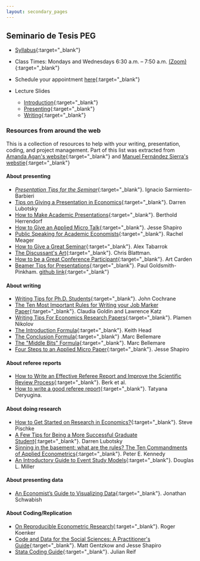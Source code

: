 ```yaml
---
layout: secondary_pages
---
```


## Seminario de Tesis PEG

- [Syllabus](seminar/Syllabus_Seminario_202501.pdf){:target="_blank"}
- Class Times: Mondays and Wednesdays 6:30 a.m. – 7:50 a.m. [(Zoom)](https://uniandes-edu-co.zoom.us/j/88298582665){:target="_blank"}
- Schedule your appointment [here](https://calendly.com/i-sarmiento/horarios-atencion-estudiantes){:target="_blank"}
	

- Lecture Slides
	- [Introduction](seminar/01_Intro.pdf){:target="_blank"} 
	- [Presenting](seminar/){:target="_blank"} 
	- [Writing](seminar/){:target="_blank"} 
	
 
### Resources from around the web

This is a collection of resources to help with your writing, presentation, coding, and project management. Part of this list was extracted from [Amanda Agan's website](https://sites.google.com/site/amandayagan/writingadvice){:target="_blank"} and [Manuel Fernández Sierra's webstie](https://sites.google.com/view/manuelfernandezsierra){:target="_blank"}



#### About presenting 

- [*Presentation Tips for the Seminar*](seminar/Tips_Presentation_PEG.pdf){:target="_blank"}. Ignacio Sarmiento-Barbieri
- [Tips on Giving a Presentation in Economics](https://lubotsky.people.uic.edu/uploads/2/3/1/7/23178366/tips_on_giving_a_research_presentation_october_2017.pdf){:target="_blank"}. Darren Lubotsky
- [How to Make Academic Presentations](seminar/BHerrendorf_PresentationTips.pdf){:target="_blank"}. Berthold Herrendorf
- [How to Give an Applied Micro Talk](https://faculty.wcas.northwestern.edu/~mdo738/teaching/Shapiro_Presenting.pdf){:target="_blank"}. Jesse Shapiro
- [Public Speaking for Academic Economists](https://www.dropbox.com/s/4h9soo9dpndjtvt/public_speaking_for_academic_economists.pdf?dl=0){:target="_blank"}. Rachel Meager
- [How to Give a Great Seminar](https://mason.gmu.edu/~atabarro/HowToGiveAGreatSeminar.pptx){:target="_blank"}. Alex Tabarrok
- [The Discussant's Art](https://chrisblattman.com/2010/02/22/the-discussants-art/){:target="_blank"}. Chris Blattman.
- [How to be a Great Conference Participant](https://papers.ssrn.com/sol3/papers.cfm?abstract_id=1332144){:target="_blank"}. Art Carden
- [Beamer Tips for Presentations](https://github.com/paulgp/beamer-tips/blob/master/slides.pdf){:target="_blank"}. Paul Goldsmith-Pinkham. [github link](https://github.com/paulgp/beamer-tips){:target="_blank"}


#### About writing

- [Writing Tips for Ph.D. Students](https://static1.squarespace.com/static/5e6033a4ea02d801f37e15bb/t/5eda74919c44fa5f87452697/1591374993570/phd_paper_writing.pdf){:target="_blank"}. John Cochrane 
- [The Ten Most Important Rules for Writing your Job Marker Paper](https://economics.harvard.edu/files/economics/files/tenruleswriting.pdf){:target="_blank"}. Claudia Goldin and Lawrence Katz 
- [Writing Tips For Economics Research Papers](https://orb.binghamton.edu/cgi/viewcontent.cgi?article=1009&context=economics_fac){:target="_blank"}. Plamen Nikolov
- [The Introduction Formula](http://blogs.ubc.ca/khead/research/research-advice/formula){:target="_blank"}. Keith Head
- [The Conclusion Formula](http://marcfbellemare.com/wordpress/12060){:target="_blank"} .Marc Bellemare 
- [The "Middle Bits" Formula](http://marcfbellemare.com/wordpress/12797){:target="_blank"}. Marc Bellemare
- [Four Steps to an Applied Micro Paper](https://www.brown.edu/Research/Shapiro/pdfs/foursteps.pdf){:target="_blank"}. Jesse Shapiro

#### About referee reports

- [How to Write an Effective Referee Report and Improve the Scientific Review Process](https://www.aeaweb.org/articles?id=10.1257/jep.31.1.231){:target="_blank"}. Berk et al.
- [How to write a good referee report](https://tatyana-57116.medium.com/how-to-write-a-good-referee-report-34000c84f3cd){:target="_blank"}. Tatyana Deryugina.

#### About doing research

- [How to Get Started on Research in Economics?](http://econ.lse.ac.uk/staff/spischke/phds/get_started.pdf){:target="_blank"}. Steve Pischke
- [A Few Tips for Being a More Successful Graduate Student](https://lubotsky.people.uic.edu/uploads/2/3/1/7/23178366/a_few_tips_for_being_a_more_successful_graduate_student_darren_lubotsky_2018.pdf){:target="_blank"}. Darren Lubotsky
- [Sinning in the basement: what are the rules? The Ten Commandments of Applied Econometrics](http://www.principlesofeconometrics.com/poe5/writing/kennedy.pdf){:target="_blank"}. Peter E. Kennedy
- [An Introductory Guide to Event Study Models](https://www.aeaweb.org/articles?id=10.1257/jep.37.2.203){:target="_blank"}. Douglas L. Miller 

#### About presenting data

- [An Economist’s Guide to Visualizing Data](https://pubs.aeaweb.org/doi/pdf/10.1257/jep.28.1.209){:target="_blank"}. Jonathan Schwabish

#### About Coding/Replication

- [On Reproducible Econometric Research](http://www.econ.uiuc.edu/~roger/research/repro/){:target="_blank"}. Roger Koenker
- [Code and Data for the Social Sciences: A Practitioner's Guide](https://web.stanford.edu/~gentzkow/research/CodeAndData.pdf){:target="_blank"}. Matt Gentzkow and Jesse Shapiro
- [Stata Coding Guide](https://reifjulian.github.io/guide/){:target="_blank"}. Julian Reif


